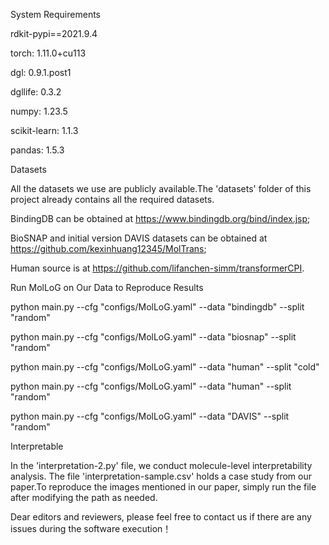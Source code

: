 System Requirements

rdkit-pypi==2021.9.4

torch: 1.11.0+cu113

dgl: 0.9.1.post1

dgllife: 0.3.2

numpy: 1.23.5

scikit-learn: 1.1.3

pandas: 1.5.3



Datasets

All the datasets we use are publicly available.The 'datasets' folder of this project already contains all the required datasets.

BindingDB can be obtained at https://www.bindingdb.org/bind/index.jsp;

BioSNAP and initial version DAVIS datasets can be obtained at https://github.com/kexinhuang12345/MolTrans;

Human source is at https://github.com/lifanchen-simm/transformerCPI.



Run MolLoG on Our Data to Reproduce Results

python main.py --cfg "configs/MolLoG.yaml" --data "bindingdb" --split "random"

python main.py --cfg "configs/MolLoG.yaml" --data "biosnap" --split "random"

python main.py --cfg "configs/MolLoG.yaml" --data "human" --split "cold"

python main.py --cfg "configs/MolLoG.yaml" --data "human" --split "random"

python main.py --cfg "configs/MolLoG.yaml" --data "DAVIS" --split "random"

Interpretable

In the 'interpretation-2.py' file, we conduct molecule-level interpretability analysis. The file 'interpretation-sample.csv' holds a case study from our paper.To reproduce the images mentioned in our paper, simply run the file after modifying the path as needed.

Dear editors and reviewers, please feel free to contact us if there are any issues during the software execution！
